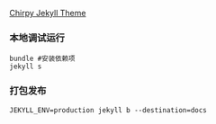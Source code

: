 [Chirpy Jekyll Theme](https://github.com/cotes2020/jekyll-theme-chirpy)

### 本地调试运行

```
bundle #安装依赖项
jekyll s
```

### 打包发布

```
JEKYLL_ENV=production jekyll b --destination=docs
```
